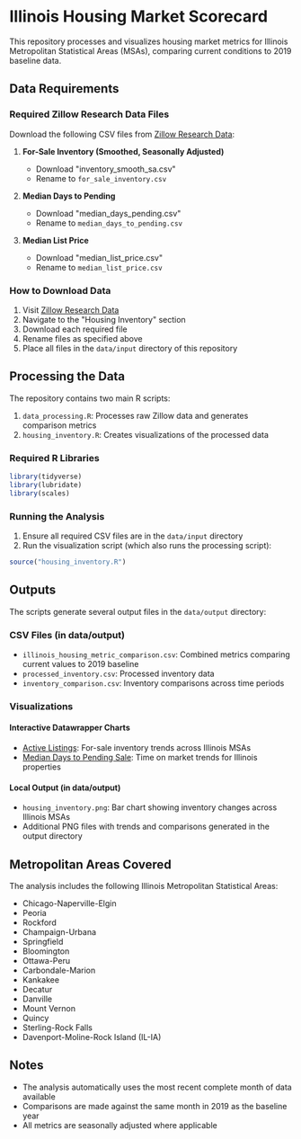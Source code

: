 # Illinois Housing Market Scorecard

This repository processes and visualizes housing market metrics for Illinois Metropolitan Statistical Areas (MSAs), comparing current conditions to 2019 baseline data.

## Data Requirements

### Required Zillow Research Data Files

Download the following CSV files from [Zillow Research Data](https://www.zillow.com/research/data/):

1. **For-Sale Inventory (Smoothed, Seasonally Adjusted)** 
   - Download "inventory_smooth_sa.csv"
   - Rename to `for_sale_inventory.csv`

2. **Median Days to Pending**
   - Download "median_days_pending.csv"
   - Rename to `median_days_to_pending.csv`

3. **Median List Price**
   - Download "median_list_price.csv"
   - Rename to `median_list_price.csv`

### How to Download Data

1. Visit [Zillow Research Data](https://www.zillow.com/research/data/)
2. Navigate to the "Housing Inventory" section
3. Download each required file
4. Rename files as specified above
5. Place all files in the `data/input` directory of this repository

## Processing the Data

The repository contains two main R scripts:

1. `data_processing.R`: Processes raw Zillow data and generates comparison metrics
2. `housing_inventory.R`: Creates visualizations of the processed data

### Required R Libraries
```R
library(tidyverse)
library(lubridate)
library(scales)
```

### Running the Analysis

1. Ensure all required CSV files are in the `data/input` directory
2. Run the visualization script (which also runs the processing script):
```R
source("housing_inventory.R")
```

## Outputs

The scripts generate several output files in the `data/output` directory:

### CSV Files (in data/output)
- `illinois_housing_metric_comparison.csv`: Combined metrics comparing current values to 2019 baseline
- `processed_inventory.csv`: Processed inventory data
- `inventory_comparison.csv`: Inventory comparisons across time periods

### Visualizations

#### Interactive Datawrapper Charts
- [Active Listings](https://www.datawrapper.de/_/l8RIz/): For-sale inventory trends across Illinois MSAs
- [Median Days to Pending Sale](https://www.datawrapper.de/_/YtVgu/): Time on market trends for Illinois properties

#### Local Output (in data/output)
- `housing_inventory.png`: Bar chart showing inventory changes across Illinois MSAs
- Additional PNG files with trends and comparisons generated in the output directory

## Metropolitan Areas Covered

The analysis includes the following Illinois Metropolitan Statistical Areas:
- Chicago-Naperville-Elgin
- Peoria
- Rockford
- Champaign-Urbana
- Springfield
- Bloomington
- Ottawa-Peru
- Carbondale-Marion
- Kankakee
- Decatur
- Danville
- Mount Vernon
- Quincy
- Sterling-Rock Falls
- Davenport-Moline-Rock Island (IL-IA)

## Notes

- The analysis automatically uses the most recent complete month of data available
- Comparisons are made against the same month in 2019 as the baseline year
- All metrics are seasonally adjusted where applicable
